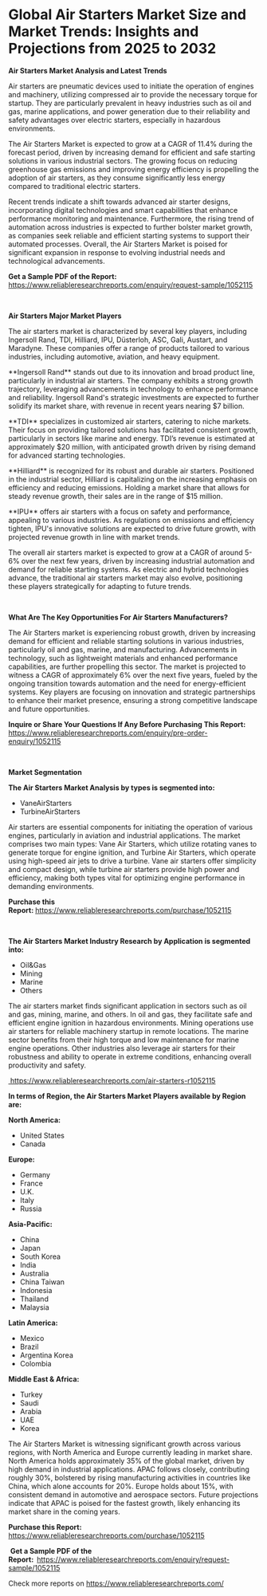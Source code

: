 <p><h1>Global Air Starters Market Size and Market Trends: Insights and Projections from 2025 to 2032</h1></p><p><strong>Air Starters Market Analysis and Latest Trends</strong></p>
<p><p>Air starters are pneumatic devices used to initiate the operation of engines and machinery, utilizing compressed air to provide the necessary torque for startup. They are particularly prevalent in heavy industries such as oil and gas, marine applications, and power generation due to their reliability and safety advantages over electric starters, especially in hazardous environments.</p><p>The Air Starters Market is expected to grow at a CAGR of 11.4% during the forecast period, driven by increasing demand for efficient and safe starting solutions in various industrial sectors. The growing focus on reducing greenhouse gas emissions and improving energy efficiency is propelling the adoption of air starters, as they consume significantly less energy compared to traditional electric starters. </p><p>Recent trends indicate a shift towards advanced air starter designs, incorporating digital technologies and smart capabilities that enhance performance monitoring and maintenance. Furthermore, the rising trend of automation across industries is expected to further bolster market growth, as companies seek reliable and efficient starting systems to support their automated processes. Overall, the Air Starters Market is poised for significant expansion in response to evolving industrial needs and technological advancements.</p></p>
<p><strong>Get a Sample PDF of the Report:&nbsp;</strong> <a href="https://www.reliableresearchreports.com/enquiry/request-sample/1052115?utm_campaign=2221&utm_medium=2&utm_source=Github&utm_content=ia&utm_term=16022025&utm_id=air-starters">https://www.reliableresearchreports.com/enquiry/request-sample/1052115</a></p>
<p>&nbsp;</p>
<p><strong>Air Starters Major Market Players</strong></p>
<p><p>The air starters market is characterized by several key players, including Ingersoll Rand, TDI, Hilliard, IPU, Düsterloh, ASC, Gali, Austart, and Maradyne. These companies offer a range of products tailored to various industries, including automotive, aviation, and heavy equipment.</p><p>**Ingersoll Rand** stands out due to its innovation and broad product line, particularly in industrial air starters. The company exhibits a strong growth trajectory, leveraging advancements in technology to enhance performance and reliability. Ingersoll Rand's strategic investments are expected to further solidify its market share, with revenue in recent years nearing $7 billion.</p><p>**TDI** specializes in customized air starters, catering to niche markets. Their focus on providing tailored solutions has facilitated consistent growth, particularly in sectors like marine and energy. TDI’s revenue is estimated at approximately $20 million, with anticipated growth driven by rising demand for advanced starting technologies.</p><p>**Hilliard** is recognized for its robust and durable air starters. Positioned in the industrial sector, Hilliard is capitalizing on the increasing emphasis on efficiency and reducing emissions. Holding a market share that allows for steady revenue growth, their sales are in the range of $15 million.</p><p>**IPU** offers air starters with a focus on safety and performance, appealing to various industries. As regulations on emissions and efficiency tighten, IPU's innovative solutions are expected to drive future growth, with projected revenue growth in line with market trends.</p><p>The overall air starters market is expected to grow at a CAGR of around 5-6% over the next few years, driven by increasing industrial automation and demand for reliable starting systems. As electric and hybrid technologies advance, the traditional air starters market may also evolve, positioning these players strategically for adapting to future trends.</p></p>
<p>&nbsp;</p>
<p><strong>What Are The Key Opportunities For Air Starters Manufacturers?</strong></p>
<p><p>The Air Starters market is experiencing robust growth, driven by increasing demand for efficient and reliable starting solutions in various industries, particularly oil and gas, marine, and manufacturing. Advancements in technology, such as lightweight materials and enhanced performance capabilities, are further propelling this sector. The market is projected to witness a CAGR of approximately 6% over the next five years, fueled by the ongoing transition towards automation and the need for energy-efficient systems. Key players are focusing on innovation and strategic partnerships to enhance their market presence, ensuring a strong competitive landscape and future opportunities.</p></p>
<p><strong>Inquire or Share Your Questions If Any Before Purchasing This Report:</strong> <a href="https://www.reliableresearchreports.com/enquiry/pre-order-enquiry/1052115?utm_campaign=2221&utm_medium=2&utm_source=Github&utm_content=ia&utm_term=16022025&utm_id=air-starters">https://www.reliableresearchreports.com/enquiry/pre-order-enquiry/1052115</a></p>
<p>&nbsp;</p>
<p><strong>Market Segmentation</strong></p>
<p><strong>The Air Starters Market Analysis by types is segmented into:</strong></p>
<p><ul><li>VaneAirStarters</li><li>TurbineAirStarters</li></ul></p>
<p><p>Air starters are essential components for initiating the operation of various engines, particularly in aviation and industrial applications. The market comprises two main types: Vane Air Starters, which utilize rotating vanes to generate torque for engine ignition, and Turbine Air Starters, which operate using high-speed air jets to drive a turbine. Vane air starters offer simplicity and compact design, while turbine air starters provide high power and efficiency, making both types vital for optimizing engine performance in demanding environments.</p></p>
<p><strong>Purchase this Report:&nbsp;</strong><a href="https://www.reliableresearchreports.com/purchase/1052115?utm_campaign=2221&utm_medium=2&utm_source=Github&utm_content=ia&utm_term=16022025&utm_id=air-starters">https://www.reliableresearchreports.com/purchase/1052115</a></p>
<p>&nbsp;</p>
<p><strong>The Air Starters Market Industry Research by Application is segmented into:</strong></p>
<p><ul><li>Oil&Gas</li><li>Mining</li><li>Marine</li><li>Others</li></ul></p>
<p><p>The air starters market finds significant application in sectors such as oil and gas, mining, marine, and others. In oil and gas, they facilitate safe and efficient engine ignition in hazardous environments. Mining operations use air starters for reliable machinery startup in remote locations. The marine sector benefits from their high torque and low maintenance for marine engine operations. Other industries also leverage air starters for their robustness and ability to operate in extreme conditions, enhancing overall productivity and safety.</p></p>
<p><a href="https://www.reliableresearchreports.com/air-starters-r1052115?utm_campaign=2221&utm_medium=2&utm_source=Github&utm_content=ia&utm_term=16022025&utm_id=air-starters">&nbsp;https://www.reliableresearchreports.com/air-starters-r1052115</a></p>
<p><strong>In terms of Region, the Air Starters Market Players available by Region are:</strong></p>
<p>
    <p> <strong> North America: </strong>
        <ul>
            <li>United States</li>
            <li>Canada</li>
        </ul>
        </p> 
    <p> <strong> Europe: </strong>
        <ul>
            <li>Germany</li>
            <li>France</li>
            <li>U.K.</li>
            <li>Italy</li>
            <li>Russia</li>
        </ul>
        </p> 
    <p> <strong> Asia-Pacific: </strong>
        <ul>
            <li>China</li>
            <li>Japan</li>
            <li>South Korea</li>
            <li>India</li>
            <li>Australia</li>
            <li>China Taiwan</li>
            <li>Indonesia</li>
            <li>Thailand</li>
            <li>Malaysia</li>
        </ul>
        </p> 
    <p> <strong> Latin America: </strong>
        <ul>
            <li>Mexico</li>
            <li>Brazil</li>
            <li>Argentina Korea</li>
            <li>Colombia</li>
        </ul>
        </p> 
    <p> <strong> Middle East & Africa: </strong>
        <ul>
            <li>Turkey</li>
            <li>Saudi</li>
            <li>Arabia</li>
            <li>UAE</li>
            <li>Korea</li>
        </ul>
    </p>
    </p>
<p><p>The Air Starters Market is witnessing significant growth across various regions, with North America and Europe currently leading in market share. North America holds approximately 35% of the global market, driven by high demand in industrial applications. APAC follows closely, contributing roughly 30%, bolstered by rising manufacturing activities in countries like China, which alone accounts for 20%. Europe holds about 15%, with consistent demand in automotive and aerospace sectors. Future projections indicate that APAC is poised for the fastest growth, likely enhancing its market share in the coming years.</p></p>
<p><strong>Purchase this Report: </strong><a href="https://www.reliableresearchreports.com/purchase/1052115?utm_campaign=2221&utm_medium=2&utm_source=Github&utm_content=ia&utm_term=16022025&utm_id=air-starters">https://www.reliableresearchreports.com/purchase/1052115</a></p>
<p>&nbsp;<strong>Get a Sample PDF of the Report:&nbsp;&nbsp;</strong><a href="https://www.reliableresearchreports.com/enquiry/request-sample/1052115?utm_campaign=2221&utm_medium=2&utm_source=Github&utm_content=ia&utm_term=16022025&utm_id=air-starters">https://www.reliableresearchreports.com/enquiry/request-sample/1052115</a></p>
<p><strong></strong></p>
<p>Check more reports on <a href="https://www.reliableresearchreports.com/?utm_campaign=2221&utm_medium=2&utm_source=Github&utm_content=ia&utm_term=16022025&utm_id=air-starters">https://www.reliableresearchreports.com/</a></p>